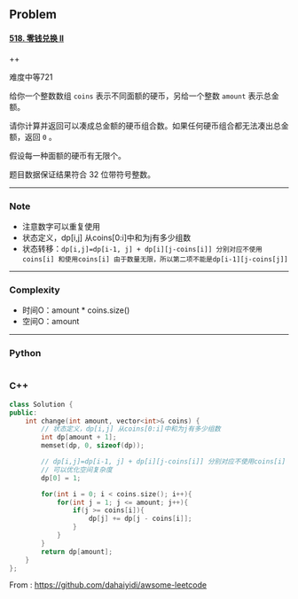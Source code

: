 ## Problem

#### [518. 零钱兑换 II](https://leetcode-cn.com/problems/coin-change-2/)

++

难度中等721

给你一个整数数组 `coins` 表示不同面额的硬币，另给一个整数 `amount` 表示总金额。

请你计算并返回可以凑成总金额的硬币组合数。如果任何硬币组合都无法凑出总金额，返回 `0` 。

假设每一种面额的硬币有无限个。 

题目数据保证结果符合 32 位带符号整数。

------

### Note

- 注意数字可以重复使用
- 状态定义，dp[i,j] 从coins[0:i]中和为j有多少组数
- 状态转移：`dp[i,j]=dp[i-1, j] + dp[i][j-coins[i]] 分别对应不使用coins[i] 和使用coins[i] 由于数量无限，所以第二项不能是dp[i-1][j-coins[j]]`

------

### Complexity

- 时间O：amount * coins.size()
- 空间O：amount

------

### Python

```python

```

### C++

```C++
class Solution {
public:
    int change(int amount, vector<int>& coins) {
        // 状态定义，dp[i,j] 从coins[0:i]中和为j有多少组数
        int dp[amount + 1];
        memset(dp, 0, sizeof(dp));

        // dp[i,j]=dp[i-1, j] + dp[i][j-coins[i]] 分别对应不使用coins[i] 和使用coins[i] 由于数量无限，所以第二项不能是dp[i-1][j-coins[j]]
        // 可以优化空间复杂度
        dp[0] = 1;

        for(int i = 0; i < coins.size(); i++){
            for(int j = 1; j <= amount; j++){
                if(j >= coins[i]){
                    dp[j] += dp[j - coins[i]];
                }
            }
        }
        return dp[amount];
    }
};
```



From : https://github.com/dahaiyidi/awsome-leetcode
